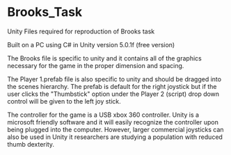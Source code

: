 # Brooks_Task
Unity Files required for reproduction of Brooks task

Built on a PC using C# in Unity version 5.0.1f (free version)

The Brooks file is specific to unity and it contains all of the graphics necessary for the game in the proper dimension and spacing.

The Player 1.prefab file is also specific to unity and should be dragged into the scenes hierarchy. The prefab is default for the right joystick but if the user clicks the "Thumbstick" option under the Player 2 (script) drop down control will be given to the left joy stick.

The controller for the game is a USB xbox 360 controller. Unity is a microsoft friendly software and it will easily recognize the controller upon being plugged into the computer. However, larger commercial joysticks can also be used in Unity it researchers are studying a population with reduced thumb dexterity. 
